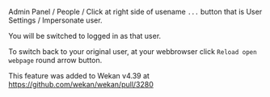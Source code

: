 Admin Panel / People / Click at right side of usename `...` button that is User Settings / Impersonate user.

You will be switched to logged in as that user.

To switch back to your original user, at your webbrowser click `Reload open webpage` round arrow button.

This feature was added to Wekan v4.39 at https://github.com/wekan/wekan/pull/3280

